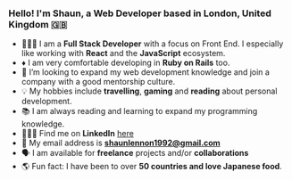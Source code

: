 ### Hello! I'm Shaun, a Web Developer based in London, United Kingdom 🇬🇧

- 👨🏻‍💻 I am a **Full Stack Developer** with a focus on Front End. I especially like working with **React** and the **JavaScript** ecosystem.
- ♦️ I am very comfortable developing in **Ruby on Rails** too.
- 💼 I’m looking to expand my web development knowledge and join a company with a good mentorship culture.
- 💡 My hobbies include **travelling**, **gaming** and **reading** about personal development.
- 📚 I am always reading and learning to expand my programming knowledge.
- 👨🏻‍💼 Find me on **LinkedIn** [here](https://www.linkedin.com/in/mrshaunlennon/)
- 📩 My email address is **shaunlennon1992@gmail.com**
- 🗣 I am available for **freelance** projects and/or **collaborations**
- 🌎 Fun fact: I have been to over **50 countries and love Japanese food**.
